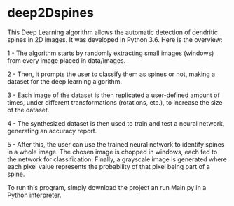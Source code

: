 # deep2Dspines
This Deep Learning algorithm allows the automatic detection of dendritic spines in 2D images. It was developed in Python 3.6. Here is the overview:

1 - The algorithm starts by randomly extracting small images (windows) from every image placed in data/images.

2 - Then, it prompts the user to classify them as spines or not, making a dataset for the deep learning algorithm.

3 - Each image of the dataset is then replicated a user-defined amount of times, under different transformations (rotations, etc.), to increase the size of the dataset.

4 - The synthesized dataset is then used to train and test a neural network, generating an accuracy report.

5 - After this, the user can use the trained neural network to identify spines in a whole image. The chosen image is chopped in windows, each fed to the network for classification. Finally, a grayscale image is generated where each pixel value represents the probability of that pixel being part of a spine. 

To run this program, simply download the project an run Main.py in a Python interpreter.
